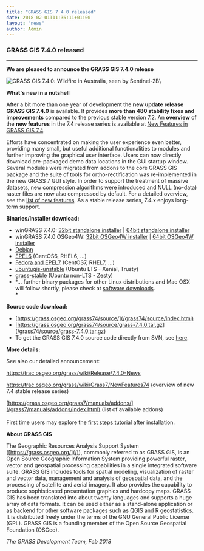 ```yaml
---
title: "GRASS GIS 7 4 0 released"
date: 2018-02-01T11:36:11+01:00
layout: "news"
author: Admin
---
```


### GRASS GIS 7.4.0 released

------------------------------------------------------------------------

**We are pleased to announce the **GRASS GIS 7.4.0 **release******

![GRASS GIS 7.4.0: Wildfire in Australia, seen by
Sentinel-2B](/images/news/grass740_sentinel2B_wildfire.png)\

**What's new in a nutshell**

After a bit more than one year of development the **new update release**
**GRASS GIS 7.4.0** is available. It provides **more than 480 stability
fixes and improvements** compared to the previous stable version 7.2. An
**overview** of the **new features** in the 7.4 release series is
available at [New Features in GRASS GIS
7.4](https://trac.osgeo.org/grass/wiki/Grass7/NewFeatures74).

Efforts have concentrated on making the user experience even better,
providing many small, but useful additional functionalities to modules
and further improving the graphical user interface. Users can now
directly download pre-packaged demo data locations in the GUI startup
window. Several modules were migrated from addons to the core GRASS GIS
package and the suite of tools for ortho-rectification was
re-implemented in the new GRASS 7 GUI style. In order to support the
treatment of massive datasets, new compression algorithms were
introduced and NULL (no-data) raster files are now also compressed by
default. For a detailed overview, see the [list of new
features](https://trac.osgeo.org/grass/wiki/Grass7/NewFeatures74). As a
stable release series, 7.4.x enjoys long-term support.

**Binaries/Installer download:**

-   winGRASS 7.4.0: [32bit standalone
    installer](/grass74/binary/mswindows/native/x86/WinGRASS-7.4.0-1-Setup-x86.exe)
    \| [64bit standalone
    installer](/grass74/binary/mswindows/native/x86_64/WinGRASS-7.4.0-1-Setup-x86_64.exe)
-   winGRASS 7.4.0 OSGeo4W: [32bit OSGeo4W
    installer](http://download.osgeo.org/osgeo4w/osgeo4w-setup-x86.exe)
    \| [64bit OSGeo4W
    installer](http://download.osgeo.org/osgeo4w/osgeo4w-setup-x86_64.exe)
-   [Debian](https://packages.debian.org/grass)
-   [EPEL6](https://copr.fedorainfracloud.org/coprs/neteler/grass74_epel6)
    (CentOS6, RHEL6, \...)
-   [Fedora and
    EPEL7](https://copr.fedorainfracloud.org/coprs/neteler/grass74/)
    (CentOS7, RHEL7, \...)
-   [ubuntugis-unstable](https://launchpad.net/~ubuntugis/+archive/ubuntu/ubuntugis-unstable)
    (Ubuntu LTS - Xenial, Trusty)
-   [grass-stable](https://launchpad.net/~grass/+archive/ubuntu/grass-stable)
    (Ubuntu non-LTS - Zesty)
-   *\... further binary packages for other Linux distributions and Mac
    OSX will follow shortly, please check at [software
    downloads](/download/software/index.html).\
    *

**Source code download:**

-   [https://grass.osgeo.org/grass74/source/](/grass74/source/index.html)
-   [https://grass.osgeo.org/grass74/source/grass-7.4.0.tar.gz](/grass74/source/grass-7.4.0.tar.gz)
-   To get the GRASS GIS 7.4.0 source code directly from SVN, see
    [here](https://trac.osgeo.org/grass/wiki/Release/7.4.0-News#SVNSourceCode).

**More details:**

See also our detailed announcement:


<https://trac.osgeo.org/grass/wiki/Release/7.4.0-News>



<https://trac.osgeo.org/grass/wiki/Grass7/NewFeatures74> (overview of
new 7.4 stable release series)



[https://grass.osgeo.org/grass7/manuals/addons/](/grass7/manuals/addons/index.html)
(list of available addons)\
\
First time users may explore the [first steps
tutorial](/documentation/first-time-users/index.html) after
installation.


**About GRASS GIS**

The Geographic Resources Analysis Support System
([https://grass.osgeo.org/](/)), commonly referred
to as GRASS GIS, is an Open Source Geographic Information System
providing powerful raster, vector and geospatial processing capabilities
in a single integrated software suite. GRASS GIS includes tools for
spatial modeling, visualization of raster and vector data, management
and analysis of geospatial data, and the processing of satellite and
aerial imagery. It also provides the capability to produce sophisticated
presentation graphics and hardcopy maps. GRASS GIS has been translated
into about twenty languages and supports a huge array of data formats.
It can be used either as a stand-alone application or as backend for
other software packages such as QGIS and R geostatistics. It is
distributed freely under the terms of the GNU General Public License
(GPL). GRASS GIS is a founding member of the Open Source Geospatial
Foundation (OSGeo).

*The GRASS Development Team, Feb 2018*

